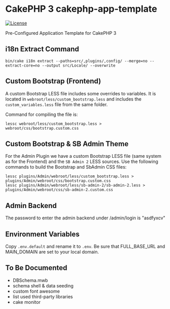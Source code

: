 # CakePHP 3 cakephp-app-template

[![License](https://img.shields.io/badge/license-MIT-brightgreen.svg?style=flat-square)](LICENSE.txt)

Pre-Configured Application Template for CakePHP 3

## i18n Extract Command

    bin/cake i18n extract --paths=src/,plugins/,config/ --merge=no --extract-core=no --output src/Locale/ --overwrite

## Custom Bootstrap (Frontend)

A custom Bootstrap LESS file includes some overrides to variables. It is located in `webroot/less/custom_bootstrap.less` and includes the `custom_variables.less` file from the same folder.

Command for compiling the file is:

    lessc webroot/less/custom_bootstrap.less > webroot/css/bootstrap.custom.css

## Custom Bootstrap & SB Admin Theme

For the Admin Plugin we have a custom Bootstrap LESS file (same system as for the Frontend) and the `SB Admin 2` LESS sources. Use the following commands to build the Bootstrap and SbAdmin CSS files:

    lessc plugins/Admin/webroot/less/custom_bootstrap.less > plugins/Admin/webroot/css/bootstrap.custom.css
    lessc plugins/Admin/webroot/less/sb-admin-2/sb-admin-2.less > plugins/Admin/webroot/css/sb-admin-2.custom.css

## Admin Backend

The password to enter the admin backend under /admin/login is "asdfyxcv"

## Environment Variables

Copy `.env.default` and rename it to `.env`. Be sure that FULL_BASE_URL and MAIN_DOMAIN are set to your local domain.

## To Be Documented

- DBSchema.mwb
- schema shell & data seeding
- custom font awesome
- list used third-party libraries
- cake monitor
